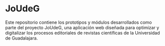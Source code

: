 # JoUdeG
Este repositorio contiene los prototipos y módulos desarrollados como parte del proyecto JoUdeG, una aplicación web diseñada para optimizar y digitalizar los procesos editoriales de revistas científicas de la Universidad de Guadalajara.
